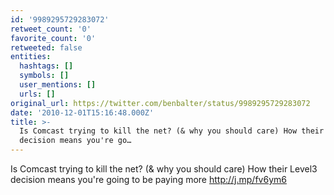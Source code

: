 ```yaml
---
id: '9989295729283072'
retweet_count: '0'
favorite_count: '0'
retweeted: false
entities:
  hashtags: []
  symbols: []
  user_mentions: []
  urls: []
original_url: https://twitter.com/benbalter/status/9989295729283072
date: '2010-12-01T15:16:48.000Z'
title: >-
  Is Comcast trying to kill the net? (& why you should care) How their Level3
  decision means you're go…
---
```


Is Comcast trying to kill the net? (& why you should care) How their Level3 decision means you're going to be paying more http://j.mp/fv6ym6